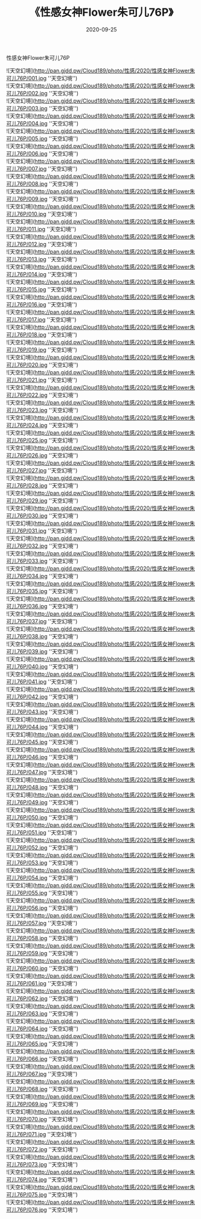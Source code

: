 ﻿---
layout: post
title:  《性感女神Flower朱可儿76P》
date:   2020-09-25
img: http://pan.gjdd.pw/Cloud189/photo/性感/2020/性感女神Flower朱可儿76P/000.jpg
categories: [美女, 性感, 泳衣]
---

性感女神Flower朱可儿76P



![天空幻境](http://pan.gjdd.pw/Cloud189/photo/性感/2020/性感女神Flower朱可儿76P/001.jpg ''天空幻境'') <br>
![天空幻境](http://pan.gjdd.pw/Cloud189/photo/性感/2020/性感女神Flower朱可儿76P/002.jpg ''天空幻境'') <br>
![天空幻境](http://pan.gjdd.pw/Cloud189/photo/性感/2020/性感女神Flower朱可儿76P/003.jpg ''天空幻境'') <br>
![天空幻境](http://pan.gjdd.pw/Cloud189/photo/性感/2020/性感女神Flower朱可儿76P/004.jpg ''天空幻境'') <br>
![天空幻境](http://pan.gjdd.pw/Cloud189/photo/性感/2020/性感女神Flower朱可儿76P/005.jpg ''天空幻境'') <br>
![天空幻境](http://pan.gjdd.pw/Cloud189/photo/性感/2020/性感女神Flower朱可儿76P/006.jpg ''天空幻境'') <br>
![天空幻境](http://pan.gjdd.pw/Cloud189/photo/性感/2020/性感女神Flower朱可儿76P/007.jpg ''天空幻境'') <br>
![天空幻境](http://pan.gjdd.pw/Cloud189/photo/性感/2020/性感女神Flower朱可儿76P/008.jpg ''天空幻境'') <br>
![天空幻境](http://pan.gjdd.pw/Cloud189/photo/性感/2020/性感女神Flower朱可儿76P/009.jpg ''天空幻境'') <br>
![天空幻境](http://pan.gjdd.pw/Cloud189/photo/性感/2020/性感女神Flower朱可儿76P/010.jpg ''天空幻境'') <br>
![天空幻境](http://pan.gjdd.pw/Cloud189/photo/性感/2020/性感女神Flower朱可儿76P/011.jpg ''天空幻境'') <br>
![天空幻境](http://pan.gjdd.pw/Cloud189/photo/性感/2020/性感女神Flower朱可儿76P/012.jpg ''天空幻境'') <br>
![天空幻境](http://pan.gjdd.pw/Cloud189/photo/性感/2020/性感女神Flower朱可儿76P/013.jpg ''天空幻境'') <br>
![天空幻境](http://pan.gjdd.pw/Cloud189/photo/性感/2020/性感女神Flower朱可儿76P/014.jpg ''天空幻境'') <br>
![天空幻境](http://pan.gjdd.pw/Cloud189/photo/性感/2020/性感女神Flower朱可儿76P/015.jpg ''天空幻境'') <br>
![天空幻境](http://pan.gjdd.pw/Cloud189/photo/性感/2020/性感女神Flower朱可儿76P/016.jpg ''天空幻境'') <br>
![天空幻境](http://pan.gjdd.pw/Cloud189/photo/性感/2020/性感女神Flower朱可儿76P/017.jpg ''天空幻境'') <br>
![天空幻境](http://pan.gjdd.pw/Cloud189/photo/性感/2020/性感女神Flower朱可儿76P/018.jpg ''天空幻境'') <br>
![天空幻境](http://pan.gjdd.pw/Cloud189/photo/性感/2020/性感女神Flower朱可儿76P/019.jpg ''天空幻境'') <br>
![天空幻境](http://pan.gjdd.pw/Cloud189/photo/性感/2020/性感女神Flower朱可儿76P/020.jpg ''天空幻境'') <br>
![天空幻境](http://pan.gjdd.pw/Cloud189/photo/性感/2020/性感女神Flower朱可儿76P/021.jpg ''天空幻境'') <br>
![天空幻境](http://pan.gjdd.pw/Cloud189/photo/性感/2020/性感女神Flower朱可儿76P/022.jpg ''天空幻境'') <br>
![天空幻境](http://pan.gjdd.pw/Cloud189/photo/性感/2020/性感女神Flower朱可儿76P/023.jpg ''天空幻境'') <br>
![天空幻境](http://pan.gjdd.pw/Cloud189/photo/性感/2020/性感女神Flower朱可儿76P/024.jpg ''天空幻境'') <br>
![天空幻境](http://pan.gjdd.pw/Cloud189/photo/性感/2020/性感女神Flower朱可儿76P/025.jpg ''天空幻境'') <br>
![天空幻境](http://pan.gjdd.pw/Cloud189/photo/性感/2020/性感女神Flower朱可儿76P/026.jpg ''天空幻境'') <br>
![天空幻境](http://pan.gjdd.pw/Cloud189/photo/性感/2020/性感女神Flower朱可儿76P/027.jpg ''天空幻境'') <br>
![天空幻境](http://pan.gjdd.pw/Cloud189/photo/性感/2020/性感女神Flower朱可儿76P/028.jpg ''天空幻境'') <br>
![天空幻境](http://pan.gjdd.pw/Cloud189/photo/性感/2020/性感女神Flower朱可儿76P/029.jpg ''天空幻境'') <br>
![天空幻境](http://pan.gjdd.pw/Cloud189/photo/性感/2020/性感女神Flower朱可儿76P/030.jpg ''天空幻境'') <br>
![天空幻境](http://pan.gjdd.pw/Cloud189/photo/性感/2020/性感女神Flower朱可儿76P/031.jpg ''天空幻境'') <br>
![天空幻境](http://pan.gjdd.pw/Cloud189/photo/性感/2020/性感女神Flower朱可儿76P/032.jpg ''天空幻境'') <br>
![天空幻境](http://pan.gjdd.pw/Cloud189/photo/性感/2020/性感女神Flower朱可儿76P/033.jpg ''天空幻境'') <br>
![天空幻境](http://pan.gjdd.pw/Cloud189/photo/性感/2020/性感女神Flower朱可儿76P/034.jpg ''天空幻境'') <br>
![天空幻境](http://pan.gjdd.pw/Cloud189/photo/性感/2020/性感女神Flower朱可儿76P/035.jpg ''天空幻境'') <br>
![天空幻境](http://pan.gjdd.pw/Cloud189/photo/性感/2020/性感女神Flower朱可儿76P/036.jpg ''天空幻境'') <br>
![天空幻境](http://pan.gjdd.pw/Cloud189/photo/性感/2020/性感女神Flower朱可儿76P/037.jpg ''天空幻境'') <br>
![天空幻境](http://pan.gjdd.pw/Cloud189/photo/性感/2020/性感女神Flower朱可儿76P/038.jpg ''天空幻境'') <br>
![天空幻境](http://pan.gjdd.pw/Cloud189/photo/性感/2020/性感女神Flower朱可儿76P/039.jpg ''天空幻境'') <br>
![天空幻境](http://pan.gjdd.pw/Cloud189/photo/性感/2020/性感女神Flower朱可儿76P/040.jpg ''天空幻境'') <br>
![天空幻境](http://pan.gjdd.pw/Cloud189/photo/性感/2020/性感女神Flower朱可儿76P/041.jpg ''天空幻境'') <br>
![天空幻境](http://pan.gjdd.pw/Cloud189/photo/性感/2020/性感女神Flower朱可儿76P/042.jpg ''天空幻境'') <br>
![天空幻境](http://pan.gjdd.pw/Cloud189/photo/性感/2020/性感女神Flower朱可儿76P/043.jpg ''天空幻境'') <br>
![天空幻境](http://pan.gjdd.pw/Cloud189/photo/性感/2020/性感女神Flower朱可儿76P/044.jpg ''天空幻境'') <br>
![天空幻境](http://pan.gjdd.pw/Cloud189/photo/性感/2020/性感女神Flower朱可儿76P/045.jpg ''天空幻境'') <br>
![天空幻境](http://pan.gjdd.pw/Cloud189/photo/性感/2020/性感女神Flower朱可儿76P/046.jpg ''天空幻境'') <br>
![天空幻境](http://pan.gjdd.pw/Cloud189/photo/性感/2020/性感女神Flower朱可儿76P/047.jpg ''天空幻境'') <br>
![天空幻境](http://pan.gjdd.pw/Cloud189/photo/性感/2020/性感女神Flower朱可儿76P/048.jpg ''天空幻境'') <br>
![天空幻境](http://pan.gjdd.pw/Cloud189/photo/性感/2020/性感女神Flower朱可儿76P/049.jpg ''天空幻境'') <br>
![天空幻境](http://pan.gjdd.pw/Cloud189/photo/性感/2020/性感女神Flower朱可儿76P/050.jpg ''天空幻境'') <br>
![天空幻境](http://pan.gjdd.pw/Cloud189/photo/性感/2020/性感女神Flower朱可儿76P/051.jpg ''天空幻境'') <br>
![天空幻境](http://pan.gjdd.pw/Cloud189/photo/性感/2020/性感女神Flower朱可儿76P/052.jpg ''天空幻境'') <br>
![天空幻境](http://pan.gjdd.pw/Cloud189/photo/性感/2020/性感女神Flower朱可儿76P/053.jpg ''天空幻境'') <br>
![天空幻境](http://pan.gjdd.pw/Cloud189/photo/性感/2020/性感女神Flower朱可儿76P/054.jpg ''天空幻境'') <br>
![天空幻境](http://pan.gjdd.pw/Cloud189/photo/性感/2020/性感女神Flower朱可儿76P/055.jpg ''天空幻境'') <br>
![天空幻境](http://pan.gjdd.pw/Cloud189/photo/性感/2020/性感女神Flower朱可儿76P/056.jpg ''天空幻境'') <br>
![天空幻境](http://pan.gjdd.pw/Cloud189/photo/性感/2020/性感女神Flower朱可儿76P/057.jpg ''天空幻境'') <br>
![天空幻境](http://pan.gjdd.pw/Cloud189/photo/性感/2020/性感女神Flower朱可儿76P/058.jpg ''天空幻境'') <br>
![天空幻境](http://pan.gjdd.pw/Cloud189/photo/性感/2020/性感女神Flower朱可儿76P/059.jpg ''天空幻境'') <br>
![天空幻境](http://pan.gjdd.pw/Cloud189/photo/性感/2020/性感女神Flower朱可儿76P/060.jpg ''天空幻境'') <br>
![天空幻境](http://pan.gjdd.pw/Cloud189/photo/性感/2020/性感女神Flower朱可儿76P/061.jpg ''天空幻境'') <br>
![天空幻境](http://pan.gjdd.pw/Cloud189/photo/性感/2020/性感女神Flower朱可儿76P/062.jpg ''天空幻境'') <br>
![天空幻境](http://pan.gjdd.pw/Cloud189/photo/性感/2020/性感女神Flower朱可儿76P/063.jpg ''天空幻境'') <br>
![天空幻境](http://pan.gjdd.pw/Cloud189/photo/性感/2020/性感女神Flower朱可儿76P/064.jpg ''天空幻境'') <br>
![天空幻境](http://pan.gjdd.pw/Cloud189/photo/性感/2020/性感女神Flower朱可儿76P/065.jpg ''天空幻境'') <br>
![天空幻境](http://pan.gjdd.pw/Cloud189/photo/性感/2020/性感女神Flower朱可儿76P/066.jpg ''天空幻境'') <br>
![天空幻境](http://pan.gjdd.pw/Cloud189/photo/性感/2020/性感女神Flower朱可儿76P/067.jpg ''天空幻境'') <br>
![天空幻境](http://pan.gjdd.pw/Cloud189/photo/性感/2020/性感女神Flower朱可儿76P/068.jpg ''天空幻境'') <br>
![天空幻境](http://pan.gjdd.pw/Cloud189/photo/性感/2020/性感女神Flower朱可儿76P/069.jpg ''天空幻境'') <br>
![天空幻境](http://pan.gjdd.pw/Cloud189/photo/性感/2020/性感女神Flower朱可儿76P/070.jpg ''天空幻境'') <br>
![天空幻境](http://pan.gjdd.pw/Cloud189/photo/性感/2020/性感女神Flower朱可儿76P/071.jpg ''天空幻境'') <br>
![天空幻境](http://pan.gjdd.pw/Cloud189/photo/性感/2020/性感女神Flower朱可儿76P/072.jpg ''天空幻境'') <br>
![天空幻境](http://pan.gjdd.pw/Cloud189/photo/性感/2020/性感女神Flower朱可儿76P/073.jpg ''天空幻境'') <br>
![天空幻境](http://pan.gjdd.pw/Cloud189/photo/性感/2020/性感女神Flower朱可儿76P/074.jpg ''天空幻境'') <br>
![天空幻境](http://pan.gjdd.pw/Cloud189/photo/性感/2020/性感女神Flower朱可儿76P/075.jpg ''天空幻境'') <br>
![天空幻境](http://pan.gjdd.pw/Cloud189/photo/性感/2020/性感女神Flower朱可儿76P/076.jpg ''天空幻境'') <br>